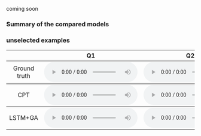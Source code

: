 coming soon

### Summary of the compared models

### unselected examples




<table>
  <thead>
    <tr>
      <th style="text-align: center">&nbsp;</th>
      <th style="text-align: center">Q1</th>
      <th style="text-align: center">Q2</th>
      <th style="text-align: center">Q3</th>
      <th style="text-align: center">Q4</th>
    </tr>
  </thead>
  <tbody>
    <tr>
      <td style="text-align: center;width:200px;">Ground truth</td>
      <td style="text-align: center"><audio src="assets\audio\unselected\ground_truth_emopia/Q1_2Z9SjI131jA_4.mp3" style="width:250px;" type="audio/mpeg" controls="" controlslist="nodownload noplaybackrate"></audio></td>
      <td style="text-align: center"><audio src="assets\audio\unselected\ground_truth_emopia/Q2_FUAK5TBaNY8_1.mp3" style="width:250px;" type="audio/mpeg" controls="" controlslist="nodownload noplaybackrate"></audio></td>
      <td style="text-align: center"><audio src="assets\audio\unselected\ground_truth_emopia/Q3_Ie5koh4qvJc_23.mp3" style="width:250px;" type="audio/mpeg" controls="" controlslist="nodownload noplaybackrate"></audio></td>
      <td style="text-align: center"><audio src="assets\audio\unselected\ground_truth_emopia/Q4_6kRPHamGDSo_2.mp3" style="width:250px;" type="audio/mpeg" controls="" controlslist="nodownload noplaybackrate"></audio></td>
    </tr>
  </tbody>
  <tbody>
    <tr>
      <td style="text-align: center;width:200px;">CPT</td>
      <td style="text-align: center"><audio src="assets\audio\unselected\baseline/Q1_dzszblrnvl.mp3" style="width:250px;" type="audio/mpeg" controls="" controlslist="nodownload noplaybackrate"></audio></td>
      <td style="text-align: center"><audio src="assets\audio\unselected\baseline/Q2_iachvssayv.mp3" style="width:250px;" type="audio/mpeg" controls="" controlslist="nodownload noplaybackrate"></audio></td>
      <td style="text-align: center"><audio src="assets\audio\unselected\baseline/Q3_diyiwogtjw.mp3" style="width:250px;" type="audio/mpeg" controls="" controlslist="nodownload noplaybackrate"></audio></td>
      <td style="text-align: center"><audio src="assets\audio\unselected\baseline/Q4_cciemwzuex.mp3" style="width:250px;" type="audio/mpeg" controls="" controlslist="nodownload noplaybackrate"></audio></td>
    </tr>
  </tbody>
  <tbody>
    <tr>
      <td style="text-align: center;width:200px;">LSTM+GA</td>
      <td style="text-align: center"><audio src="assets\audio\unselected\mlstm/Q1_bzxgrdnkls.mp3" style="width:250px;" type="audio/mpeg" controls="" controlslist="nodownload noplaybackrate"></audio></td>
      <td style="text-align: center"><audio src="assets\audio\unselected\mlstm/Q2_kctqmwrakg.mp3" style="width:250px;" type="audio/mpeg" controls="" controlslist="nodownload noplaybackrate"></audio></td>
      <td style="text-align: center"><audio src="assets\audio\unselected\mlstm/Q3_ftgzcccwem.mp3" style="width:250px;" type="audio/mpeg" controls="" controlslist="nodownload noplaybackrate"></audio></td>
      <td style="text-align: center"><audio src="assets\audio\unselected\mlstm/Q4_fekellzrrp.mp3" style="width:250px;" type="audio/mpeg" controls="" controlslist="nodownload noplaybackrate"></audio></td>
    </tr>
  </tbody>
</table>

